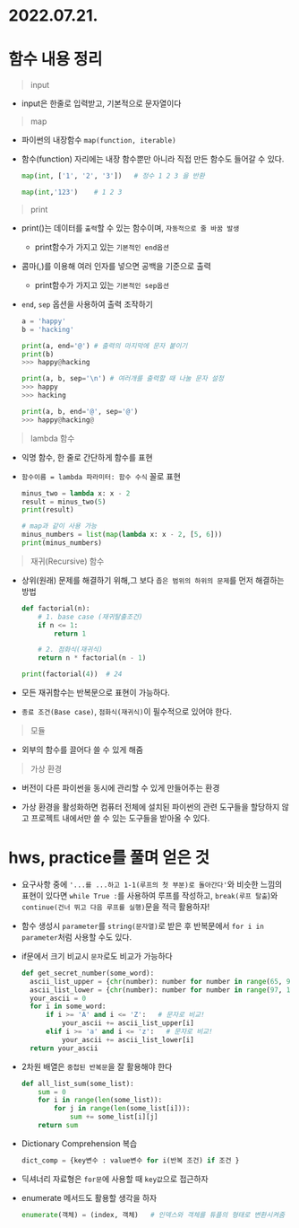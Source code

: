 # 2022.07.21.

# 함수 내용 정리

> input

- input은 한줄로 입력받고, 기본적으로 문자열이다

> map

- 파이썬의 내장함수 `map(function, iterable)`

- 함수(function) 자리에는 내장 함수뿐만 아니라 직접 만든 함수도 들어갈 수 있다.

  ```python
  map(int, ['1', '2', '3'])   # 정수 1 2 3 을 반환

  map(int,'123')    # 1 2 3
  ```

> print

- print()는 데이터를 `출력`할 수 있는 함수이며, `자동적으로 줄 바꿈 발생`

  - print함수가 가지고 있는 `기본적인 end옵션`

- 콤마(,)를 이용해 여러 인자를 넣으면 공백을 기준으로 출력 
  
  - print함수가 가지고 있는 `기본적인 sep옵션`

- `end`, `sep` 옵션을 사용하여 출력 조작하기

  ```python
  a = 'happy'
  b = 'hacking'

  print(a, end='@') # 출력의 마지막에 문자 붙이기
  print(b)
  >>> happy@hacking

  print(a, b, sep='\n') # 여러개를 출력할 때 나눌 문자 설정
  >>> happy
  >>> hacking

  print(a, b, end='@', sep='@')
  >>> happy@hacking@
  ```
  
> lambda 함수

- 익명 함수, 한 줄로 간단하게 함수를 표현

- `함수이름 = lambda 파라미터: 함수 수식` 꼴로 표현

  ```python
  minus_two = lambda x: x - 2
  result = minus_two(5)
  print(result)

  # map과 같이 사용 가능
  minus_numbers = list(map(lambda x: x - 2, [5, 6]))
  print(minus_numbers)
  ```

> 재귀(Recursive) 함수

- 상위(원래) 문제를 해결하기 위해,그 보다 `좁은 범위의 하위의 문제`를 먼저 해결하는 방법

  ```python
  def factorial(n):
      # 1. base case (재귀탈출조건)
      if n <= 1:
          return 1

      # 2. 점화식(재귀식)
      return n * factorial(n - 1)

  print(factorial(4))  # 24
  ```
  
- 모든 재귀함수는 반복문으로 표현이 가능하다.

- `종료 조건(Base case)`, `점화식(재귀식)`이 필수적으로 있어야 한다.

> 모듈

- 외부의 함수를 끌어다 쓸 수 있게 해줌

> 가상 환경

- 버전이 다른 파이썬을 동시에 관리할 수 있게 만들어주는 환경

- 가상 환경을 활성화하면 컴퓨터 전체에 설치된 파이썬의 관련 도구들을 할당하지 않고 프로젝트 내에서만 쓸 수 있는 도구들을 받아올 수 있다.

# **hws, practice를 풀며 얻은 것**

- 요구사항 중에 `'...를 ...하고 1-1(루프의 첫 부분)로 돌아간다'`와 비슷한 느낌의 표현이 있다면 `while True :`를 사용하여 루프를 작성하고, `break(루프 탈출`)와 `continue(건너 뛰고 다음 루프를 실행)`문을 적극 활용하자!

- 함수 생성시 `parameter`를 `string(문자열)`로 받은 후 반복문에서 `for i in parameter`처럼 사용할 수도 있다.

- if문에서 크기 비교시 `문자`로도 비교가 가능하다

  ```python
  def get_secret_number(some_word):
    ascii_list_upper = {chr(number): number for number in range(65, 91)}
    ascii_list_lower = {chr(number): number for number in range(97, 123)}
    your_ascii = 0
    for i in some_word:
        if i >= 'A' and i <= 'Z':   # 문자로 비교!
            your_ascii += ascii_list_upper[i]
        elif i >= 'a' and i <= 'z':   # 문자로 비교!
            your_ascii += ascii_list_lower[i]
    return your_ascii
  ```

- 2차원 배열은 `중첩된 반복문`을 잘 활용해야 한다

  ```python
  def all_list_sum(some_list):
      sum = 0
      for i in range(len(some_list)):     
          for j in range(len(some_list[i])):    
              sum += some_list[i][j]
      return sum
  ```

- Dictionary Comprehension 복습
  
  ```python
  dict_comp = {key변수 : value변수 for i(반복 조건) if 조건 }
  ```

- 딕셔너리 자료형은 `for문`에 사용할 때 `key값`으로 접근하자

- enumerate 메서드도 활용할 생각을 하자
  
  ```python
  enumerate(객체) = (index, 객체)   # 인덱스와 객체를 튜플의 형태로 변환시켜줌
  ```